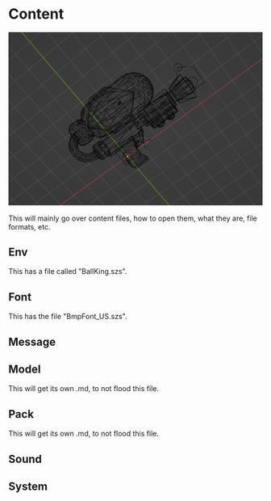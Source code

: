 # Content
![weapons](https://github.com/Delus1onL/Images/blob/main/Weaponsimg.png)

This will mainly go over content files, how to open them, what they are, file formats, etc.

## Env
This has a file called "BallKing.szs".

## Font
This has the file "BmpFont_US.szs".

## Message

## Model

This will get its own .md, to not flood this file. 
## Pack

This will get its own .md, to not flood this file.
## Sound

## System
